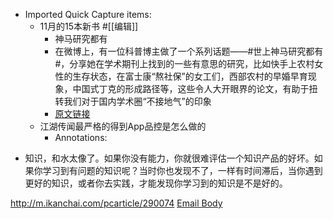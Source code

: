 - Imported Quick Capture items:
    - 11月的15本新书 #[[编辑]]
        - 神马研究都有
        - 在微博上，有一位科普博主做了一个系列话题——#世上神马研究都有#，分享她在学术期刊上找到的一些有意思的研究，比如快手上农村女性的生存状态，在富士康“熬社保”的女工们，西部农村的早婚早育现象，中国式丁克的形成路径等，这些令人大开眼界的论文，有助于扭转我们对于国内学术圈“不接地气”的印象
        - [原文链接](https://mp.weixin.qq.com/s/qAr56JncnnYL9L09AznrdQ)
    - 江湖传闻最严格的得到App品控是怎么做的
        - Annotations:

* 知识，和水太像了。如果你没有能力，你就很难评估一个知识产品的好坏。如果你学习到有问题的知识呢？当时你也发现不了，一样有时间滞后，当你遇到更好的知识，或者你去实践，才能发现你学习到的知识是不是好的。



http://m.ikanchai.com/pcarticle/290074 [Email Body](https://files.todoist.com/A3OJjRFShWtPm-Kio3Ymr3VSph7YMCVT7bolZEsVpqJQ5navqN7CfmxeIifzLhPV/by/21878347/as/file.html)

